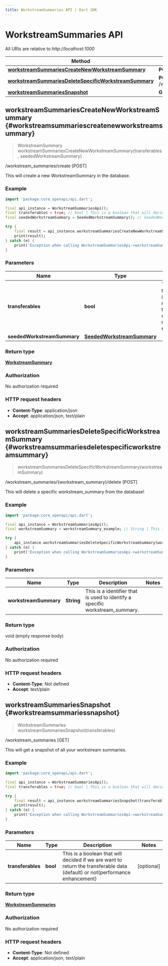 ```yaml
---
title: WorkstreamSummaries API | Dart SDK
---
```


# WorkstreamSummaries API

All URIs are relative to *http://localhost:1000*

Method | HTTP request | Description
------------- | ------------- | -------------
[**workstreamSummariesCreateNewWorkstreamSummary**](WorkstreamSummariesApi#workstreamsummariescreatenewworkstreamsummary) | **POST** /workstream_summaries/create | /workstream_summaries/create [POST]
[**workstreamSummariesDeleteSpecificWorkstreamSummary**](WorkstreamSummariesApi#workstreamsummariesdeletespecificworkstreamsummary) | **POST** /workstream_summaries/\{workstream_summary\}/delete | /workstream_summaries/\{workstream_summary\}/delete [POST]
[**workstreamSummariesSnapshot**](WorkstreamSummariesApi#workstreamsummariessnapshot) | **GET** /workstream_summaries | /workstream_summaries [GET]


## **workstreamSummariesCreateNewWorkstreamSummary** {#workstreamsummariescreatenewworkstreamsummary}
> WorkstreamSummary workstreamSummariesCreateNewWorkstreamSummary(transferables, seededWorkstreamSummary)

/workstream_summaries/create [POST]

This will create a new WorkstreamSummary in the database.

### Example
```dart
import 'package:core_openapi/api.dart';

final api_instance = WorkstreamSummariesApi();
final transferables = true; // bool | This is a boolean that will decided if we are want to return the transferable data (default) or not(performance enhancement)
final seededWorkstreamSummary = SeededWorkstreamSummary(); // SeededWorkstreamSummary | 

try {
    final result = api_instance.workstreamSummariesCreateNewWorkstreamSummary(transferables, seededWorkstreamSummary);
    print(result);
} catch (e) {
    print('Exception when calling WorkstreamSummariesApi->workstreamSummariesCreateNewWorkstreamSummary: $e\n');
}
```

### Parameters

Name | Type | Description  | Notes
------------- | ------------- | ------------- | -------------
 **transferables** | **bool**| This is a boolean that will decided if we are want to return the transferable data (default) or not(performance enhancement) | [optional] 
 **seededWorkstreamSummary** | [**SeededWorkstreamSummary**](../models/SeededWorkstreamSummary)|  | [optional] 

### Return type

[**WorkstreamSummary**](../models/WorkstreamSummary)

### Authorization

No authorization required

### HTTP request headers

 - **Content-Type**: application/json
 - **Accept**: application/json, text/plain



## **workstreamSummariesDeleteSpecificWorkstreamSummary** {#workstreamsummariesdeletespecificworkstreamsummary}
> workstreamSummariesDeleteSpecificWorkstreamSummary(workstreamSummary)

/workstream_summaries/\{workstream_summary\}/delete [POST]

This will delete a specific workstream_summary from the database!

### Example
```dart
import 'package:core_openapi/api.dart';

final api_instance = WorkstreamSummariesApi();
final workstreamSummary = workstreamSummary_example; // String | This is a identifier that is used to identify a specific workstream_summary.

try {
    api_instance.workstreamSummariesDeleteSpecificWorkstreamSummary(workstreamSummary);
} catch (e) {
    print('Exception when calling WorkstreamSummariesApi->workstreamSummariesDeleteSpecificWorkstreamSummary: $e\n');
}
```

### Parameters

Name | Type | Description  | Notes
------------- | ------------- | ------------- | -------------
 **workstreamSummary** | **String**| This is a identifier that is used to identify a specific workstream_summary. | 

### Return type

void (empty response body)

### Authorization

No authorization required

### HTTP request headers

 - **Content-Type**: Not defined
 - **Accept**: text/plain



## **workstreamSummariesSnapshot** {#workstreamsummariessnapshot}
> WorkstreamSummaries workstreamSummariesSnapshot(transferables)

/workstream_summaries [GET]

This will get a snapshot of all your workstream summaries.

### Example
```dart
import 'package:core_openapi/api.dart';

final api_instance = WorkstreamSummariesApi();
final transferables = true; // bool | This is a boolean that will decided if we are want to return the transferable data (default) or not(performance enhancement)

try {
    final result = api_instance.workstreamSummariesSnapshot(transferables);
    print(result);
} catch (e) {
    print('Exception when calling WorkstreamSummariesApi->workstreamSummariesSnapshot: $e\n');
}
```

### Parameters

Name | Type | Description  | Notes
------------- | ------------- | ------------- | -------------
 **transferables** | **bool**| This is a boolean that will decided if we are want to return the transferable data (default) or not(performance enhancement) | [optional] 

### Return type

[**WorkstreamSummaries**](../models/WorkstreamSummaries)

### Authorization

No authorization required

### HTTP request headers

 - **Content-Type**: Not defined
 - **Accept**: application/json, text/plain



